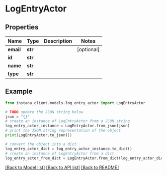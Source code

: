 # LogEntryActor


## Properties

Name | Type | Description | Notes
------------ | ------------- | ------------- | -------------
**email** | **str** |  | [optional] 
**id** | **str** |  | 
**name** | **str** |  | 
**type** | **str** |  | 

## Example

```python
from instana_client.models.log_entry_actor import LogEntryActor

# TODO update the JSON string below
json = "{}"
# create an instance of LogEntryActor from a JSON string
log_entry_actor_instance = LogEntryActor.from_json(json)
# print the JSON string representation of the object
print(LogEntryActor.to_json())

# convert the object into a dict
log_entry_actor_dict = log_entry_actor_instance.to_dict()
# create an instance of LogEntryActor from a dict
log_entry_actor_from_dict = LogEntryActor.from_dict(log_entry_actor_dict)
```
[[Back to Model list]](../README.md#documentation-for-models) [[Back to API list]](../README.md#documentation-for-api-endpoints) [[Back to README]](../README.md)


